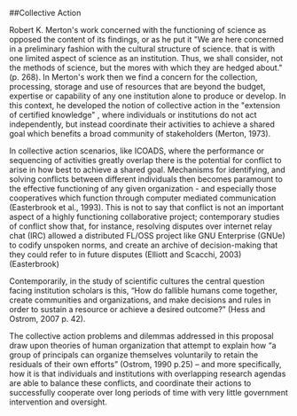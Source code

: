 ##Collective Action
<br>

Robert K. Merton's work concerned with the functioning of science as opposed the content of its findings, or as he put it "We are here concerned in a preliminary fashion with the cultural structure of science. that is with one limited aspect of science as an institution. Thus, we shall consider, not the methods of science, but the mores with which they are hedged about." (p. 268). In Merton's work then we find a concern for the collection, processing, storage and use of resources that are beyond the budget, expertise or capability of any one institution alone to produce or develop. In this context, he developed the notion of collective action in the "extension of certified knowledge" , where individuals or institutions do not act independently, but instead coordinate their activities to achieve a shared goal which benefits a broad community of stakeholders (Merton, 1973). 

In collective action scenarios, like ICOADS, where the performance or sequencing of activities greatly overlap there is the potential for conflict to arise in how best to achieve a shared goal. Mechanisms for identifying, and solving conflicts between different individuals then becomes paramount to the effective functioning of any given organization - and especially those cooperatives which function through computer mediated communication (Easterbrook et al., 1993). This is not to say that conflict is not an important aspect of a highly functioning collaborative project; contemporary studies of conflict show that, for instance, resolving disputes over internet relay chat (IRC) allowed a distributed FL/OSS project like GNU Enterprise (GNUe) to codify unspoken norms, and create an archive of decision-making that they could refer to in future disputes (Elliott and Scacchi, 2003)
(Easterbrook)

Contemporarily, in the study of scientific cultures the central question facing institution scholars is this, “How do fallible humans come together, create communities and organizations, and make decisions and rules in order to sustain a resource or achieve a desired outcome?” (Hess and Ostrom, 2007 p.  42).

The collective action problems and dilemmas addressed in this proposal draw upon theories of human organization that attempt to explain how “a group of principals can organize themselves voluntarily to retain the residuals of their own efforts” (Ostrom, 1990 p.25) – and more specifically, how it is that individuals and institutions with overlapping research agendas are able to balance these conflicts, and coordinate their actions to successfully cooperate over long periods of time with very little government intervention and oversight.
